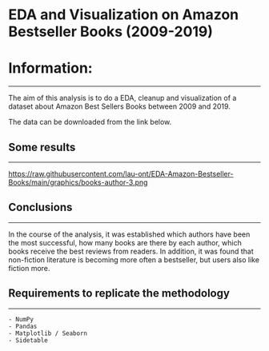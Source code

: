 # EDA and Visualization on Amazon Bestseller Books (2009-2019)

# Information:
***

The aim of this analysis is to do a EDA, cleanup and visualization of a dataset about Amazon Best Sellers Books between 2009 and 2019. 

The data can be downloaded from the link below. 

## Some results
***

https://raw.githubusercontent.com/lau-ont/EDA-Amazon-Bestseller-Books/main/graphics/books-author-3.png

## Conclusions
***

In the course of the analysis, it was established which authors have been the most successful, how many books are there by each author, which books receive the best reviews from readers. In addition, it was found that non-fiction literature is becoming more often a bestseller, but users also like fiction more.

## Requirements to replicate the methodology
***
```
- NumPy
- Pandas
- Matplotlib / Seaborn
- Sidetable
```
